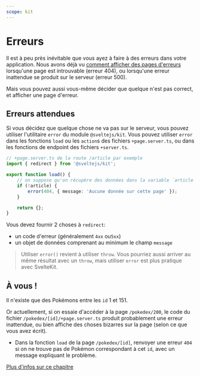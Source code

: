 ```yaml
---
scope: kit
---
```


# Erreurs

Il est à peu près inévitable que vous ayez à faire à des erreurs dans votre application. Nous avons déjà vu [comment afficher des pages d'erreurs](../01_sveltekit_basics/10_error_pages.md) lorsqu'une page est introuvable (erreur 404), ou lorsqu'une erreur inattendue se produit sur le serveur (erreur 500).

Mais vous pouvez aussi vous-même décider que quelque n'est pas correct, et afficher une page d'erreur.

## Erreurs attendues

Si vous décidez que quelque chose ne va pas sur le serveur, vous pouvez utiliser l'utilitaire `error` du module `@sveltejs/kit`. Vous pouvez utiliser `error` dans les fonctions `load` ou les `action`s des fichiers `+page.server.ts`, ou dans les fonctions de endpoint des fichiers `+server.ts`.

```ts
// +page.server.ts de la route /article par exemple
import { redirect } from '@sveltejs/kit';

export function load() {
	// on suppose qu'on récupère des données dans la variable `article`
	if (!article) {
		error(404, { message: 'Aucune donnée sur cette page' });
	}

	return {};
}
```

Vous devez fournir 2 choses à `redirect`:

- un code d'erreur (généralement `4xx` ou`5xx`)
- un objet de données comprenant au minimum le champ `message`

> Utiliser `error()` revient à utiliser `throw`. Vous pourriez aussi arriver au même résultat avec un `throw`, mais utiliser `error` est plus pratique avec SvelteKit.

## À vous !

<section class='task'>

Il n'existe que des Pokémons entre les `id` 1 et 151.

Or actuellement, si on essaie d'accéder à la page `/pokedex/200`, le code du fichier `/pokedex/[id]/+page.server.ts` produit probablement une erreur inattendue, ou bien affiche des choses bizarres sur la page (selon ce que vous avez écrit).

- Dans la fonction `load` de la page `/pokedex/[id]`, renvoyer une erreur `404` si on ne trouve pas de Pokémon correspondant à cet `id`, avec un message expliquant le problème.

</section>

[Plus d'infos sur ce chapitre](https://kit.svelte.dev/docs/load#errors)
